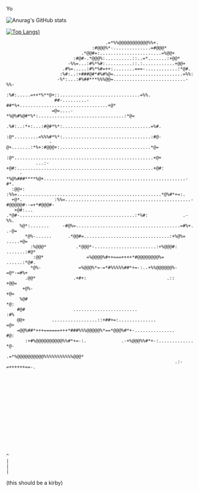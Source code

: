 Yo

![Anurag's GitHub stats](https://github-readme-stats.vercel.app/api?username=MarlowBl4ze&show_icons=true&theme=ambient_gradient)


[![Top Langs](https://github-readme-stats.vercel.app/api/top-langs/?username=MarlowBl4ze&layout=compact&size_weight=0.5&count_weight=0.5))](https://github.com/anuraghazra/github-readme-stats)



                                                                                                    
                                                                                                    
                                                                                                    
                                                                                                    
                                                                                                    
                                                                                                    
                                                                                                    
                                                                                                    
                                                                                                    
                                                                                                    
                                         .=*%%@@@@@@@@@@@%%+.                                       
                                    :#@@@%*-..............=#@@@*                                    
                                .*@@#=:.......................=%@@+                                 
                             :#@#-.*@@@%:..........::..=*.......:+@@*                               
                           -%%=...:#%*%#:..........::.:............+@@+                             
                         .#%=.....:#%*%#=++:........===-............:*@#.                           
                        :%#:..:+###@#*#%#%@=..........................=%%:                          
                       -%*:...:#%##***%%%@@=...........................-%%-                         
                      :%#:.....=++*%**@+::..............................=%%.                        
                      ##-.........-##*%+.................................+@*                        
                     =@=....-*%@%#%@#*%*:................................:*@=                       
                    .%#:..:*+:...:#@#*%*:.................................=%#.                      
                    :@*.........=%%%#*%*:.................................:#@-                      
                    -@+.......:*%+:#@@@+:..................................*@=                      
                    :@*....................................................+@+                      
               ...:-+@#:...................................................+@#:                     
         -*%@%###****%@+.....................................................-#*.                   
      :@@+:          :%%=......................................................*@%#*+=:.            
      +@*.            :%%=...............................................-#@@@@@#--=+*#@@@#-        
       +@#:...         .*@#-...........................................:*%#:             .-%%.      
         %@*:.......     -#@%=.......................................=#%+.                .-@=      
           *@%-......      .*@@#=................................:+%@%=              .....+@=       
             :%@@@*           .*@@@*-.......................:+%@@@#:            .......:#@*         
              :@@*                =%@@@@%#++===++++*#@@@@@@@@%=               ......:*@#.           
             *@%-              =%@@@%*=-=*#%%%%%##*+=-:..+%%@@@@@@%-         =@*-=#%+               
           .@@*              .+#+:                              .::           +@@=                  
          +@%-                                                                 +@=                  
         %@#                                                                    *@:                 
        #@#                  ........................                           :#%                 
        @@+          .................::+##+=:..............                     =@+                
        =@@%##*+++======+++*###%%%@@@@@%*==*@@@%#*+-...............               #@:               
           :+#%@@@@@@@@@@%%#*+=-:.             .-+%@@@%%#*+-:.............        *@-               
                                                       .=*%@@@@@@@@@@%%%%%%%%%%%@@@*                
                                                                   .:-=++++++==-.                   
                                                                                                    
                                                                                                    
                                                                                                    
                                                                                                    
                                                                                                    
                                                                                                    
                                                                                                    
                                                                                                    
                                                                                                    
                                                                                                    
                                                                                                    





    ^
    |
    |
    |
(this should be a kirby)
<!--[![Readme Card](https://github-readme-stats.vercel.app/api/pin/?username=MarlowBl4ze&repo=github-readme-stats)](https://github.com/anuraghazra/github-readme-stats)-->
<!--
**MarlowBl4ze/MarlowBl4ze** is a ✨ _special_ ✨ repository because its `README.md` (this file) appears on your GitHub profile.

Here are some ideas to get you started:

- 🔭 I’m currently working on ...
- 🌱 I’m currently learning ...
- 👯 I’m looking to collaborate on ...
- 🤔 I’m looking for help with ...
- 💬 Ask me about ...
- 📫 How to reach me: ...
- 😄 Pronouns: ...
- ⚡ Fun fact: ...
-->
